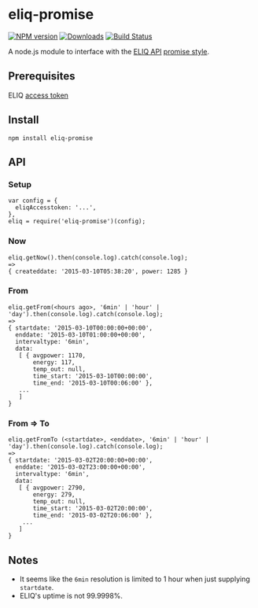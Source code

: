 # eliq-promise
[![NPM version][npm-image]][npm-url] [![Downloads][downloads-image]][npm-url] [![Build Status][travis-image]][travis-url]

A node.js module to interface with the [ELIQ API](http://eliq.se) [promise style](https://promisesaplus.com).

## Prerequisites
ELIQ [access token](https://my.eliq.se/user/settings/api)

## Install
``npm install eliq-promise``

## API

### Setup
```
var config = {
  eliqAccesstoken: '...',
},
eliq = require('eliq-promise')(config);
```
### Now
```
eliq.getNow().then(console.log).catch(console.log);
=>
{ createddate: '2015-03-10T05:38:20', power: 1285 }
```

### From
```
eliq.getFrom(<hours ago>, '6min' | 'hour' | 'day').then(console.log).catch(console.log);
=>
{ startdate: '2015-03-10T00:00:00+00:00',
  enddate: '2015-03-10T01:00:00+00:00',
  intervaltype: '6min',
  data:
   [ { avgpower: 1170,
       energy: 117,
       temp_out: null,
       time_start: '2015-03-10T00:00:00',
       time_end: '2015-03-10T00:06:00' },
   ...
   ]
}
```

### From => To
```
eliq.getFromTo (<startdate>, <enddate>, '6min' | 'hour' | 'day').then(console.log).catch(console.log);
=>
{ startdate: '2015-03-02T20:00:00+00:00',
  enddate: '2015-03-02T23:00:00+00:00',
  intervaltype: '6min',
  data:
   [ { avgpower: 2790,
       energy: 279,
       temp_out: null,
       time_start: '2015-03-02T20:00:00',
       time_end: '2015-03-02T20:06:00' },
    ...
   ]
}
```

## Notes

* It seems like the ``6min`` resolution is limited to 1 hour when just supplying ``startdate``.
* ELIQ's uptime is not 99.9998%.

[npm-url]: https://npmjs.org/package/eliq-promise
[downloads-image]: http://img.shields.io/npm/dm/eliq-promise.svg
[npm-image]: http://img.shields.io/npm/v/eliq-promise.svg
[travis-url]: https://travis-ci.org/ashpool/eliq-promise
[travis-image]: http://img.shields.io/travis/ashpool/eliq-promise.svg
